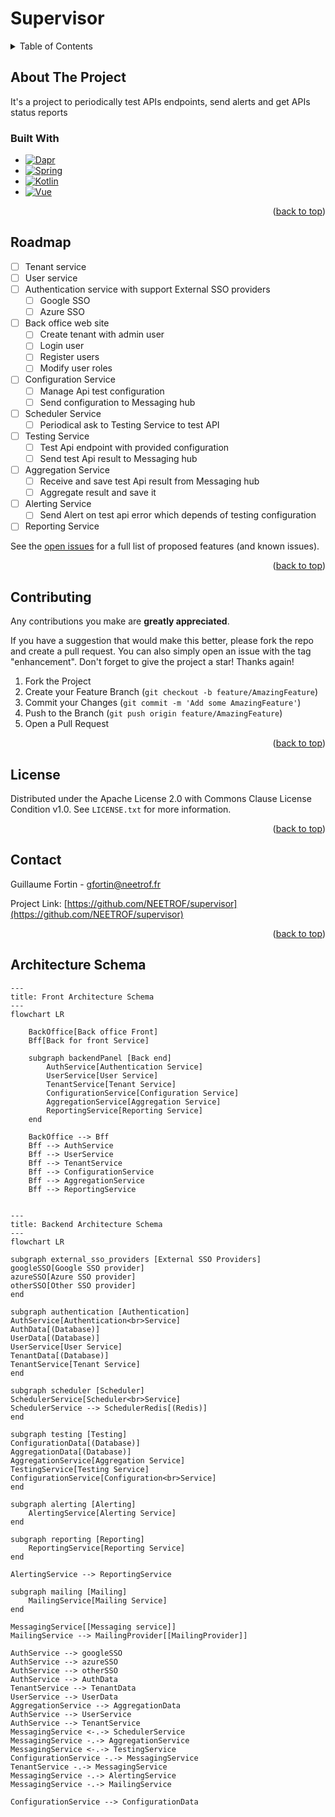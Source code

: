 <a name="readme-top"></a>

# Supervisor

<!-- TABLE OF CONTENTS -->
<details>
  <summary>Table of Contents</summary>
  <ol>
    <li>
      <a href="#about-the-project">About The Project</a>
      <ul>
        <li><a href="#built-with">Built With</a></li>
      </ul>
    </li>
    <li><a href="#roadmap">Roadmap</a></li>
    <li><a href="#contributing">Contributing</a></li>
    <li><a href="#license">License</a></li>
    <li><a href="#contact">Contact</a></li>
  </ol>
</details>

<!-- ABOUT THE PROJECT -->
## About The Project

It's a project to periodically test APIs endpoints, send alerts and get APIs status reports

### Built With

* [![Dapr][Dapr]][Dapr-url]
* [![Spring][Spring]][Spring-url]
* [![Kotlin][Kotlin]][Kotlin-url]
* [![Vue][Vue.js]][Vue-url]

<p align="right">(<a href="#readme-top">back to top</a>)</p>


<!-- ROADMAP -->
## Roadmap

- [ ] Tenant service
- [ ] User service
- [ ] Authentication service with support External SSO providers
    - [ ] Google SSO
    - [ ] Azure SSO
- [ ] Back office web site
    - [ ] Create tenant with admin user
    - [ ] Login user
    - [ ] Register users
    - [ ] Modify user roles
- [ ] Configuration Service
    - [ ] Manage Api test configuration
    - [ ] Send configuration to Messaging hub
- [ ] Scheduler Service
    - [ ] Periodical ask to Testing Service to test API
- [ ] Testing Service
    - [ ] Test Api endpoint with provided configuration
    - [ ] Send test Api result to Messaging hub
- [ ] Aggregation Service
    - [ ] Receive and save test Api result from Messaging hub
    - [ ] Aggregate result and save it
- [ ] Alerting Service
    - [ ] Send Alert on test api error which depends of testing configuration
- [ ] Reporting Service

See the [open issues](https://github.com/github_username/repo_name/issues) for a full list of proposed features (and known issues).

<p align="right">(<a href="#readme-top">back to top</a>)</p>



<!-- CONTRIBUTING -->
## Contributing

Any contributions you make are **greatly appreciated**.

If you have a suggestion that would make this better, please fork the repo and create a pull request. You can also simply open an issue with the tag "enhancement".
Don't forget to give the project a star! Thanks again!

1. Fork the Project
2. Create your Feature Branch (`git checkout -b feature/AmazingFeature`)
3. Commit your Changes (`git commit -m 'Add some AmazingFeature'`)
4. Push to the Branch (`git push origin feature/AmazingFeature`)
5. Open a Pull Request

<p align="right">(<a href="#readme-top">back to top</a>)</p>



<!-- LICENSE -->
## License

Distributed under the Apache License 2.0 with Commons Clause License Condition v1.0. See `LICENSE.txt` for more information.

<p align="right">(<a href="#readme-top">back to top</a>)</p>



<!-- CONTACT -->
## Contact

Guillaume Fortin - gfortin@neetrof.fr

Project Link: [https://github.com/NEETROF/supervisor](https://github.com/NEETROF/supervisor)

<p align="right">(<a href="#readme-top">back to top</a>)</p>

<!-- MARKDOWN LINKS & IMAGES -->
<!-- https://www.markdownguide.org/basic-syntax/#reference-style-links -->
[Vue.js]: https://img.shields.io/badge/Vue.js-35495E?style=for-the-badge&logo=vuedotjs&logoColor=4FC08D
[Vue-url]: https://vuejs.org/
[Kotlin]: https://img.shields.io/badge/kotlin-%237F52FF.svg?style=for-the-badge&logo=kotlin&logoColor=white
[Kotlin-url]: https://kotlinlang.org/
[Spring]: https://img.shields.io/badge/spring-%236DB33F.svg?style=for-the-badge&logo=spring&logoColor=white
[Spring-url]: https://spring.io/
[Dapr]: https://img.shields.io/badge/Dapr-0D2192.svg?style=for-the-badge&logo=Dapr&logoColor=white
[Dapr-url]: https://dapr.io/

## Architecture Schema

```mermaid
---
title: Front Architecture Schema
---
flowchart LR

    BackOffice[Back office Front]
    Bff[Back for front Service]
    
    subgraph backendPanel [Back end]
        AuthService[Authentication Service]
        UserService[User Service]
        TenantService[Tenant Service]
        ConfigurationService[Configuration Service]
        AggregationService[Aggregation Service]
        ReportingService[Reporting Service]
    end
    
    BackOffice --> Bff
    Bff --> AuthService
    Bff --> UserService
    Bff --> TenantService
    Bff --> ConfigurationService
    Bff --> AggregationService
    Bff --> ReportingService
    
```



```mermaid
---
title: Backend Architecture Schema
---
flowchart LR

subgraph external_sso_providers [External SSO Providers]
googleSSO[Google SSO provider]
azureSSO[Azure SSO provider]
otherSSO[Other SSO provider]
end

subgraph authentication [Authentication]
AuthService[Authentication<br>Service]
AuthData[(Database)]
UserData[(Database)]
UserService[User Service]
TenantData[(Database)]
TenantService[Tenant Service]
end

subgraph scheduler [Scheduler]
SchedulerService[Scheduler<br>Service]
SchedulerService --> SchedulerRedis[(Redis)]
end

subgraph testing [Testing]
ConfigurationData[(Database)]
AggregationData[(Database)]
AggregationService[Aggregation Service]
TestingService[Testing Service]
ConfigurationService[Configuration<br>Service]
end

subgraph alerting [Alerting]
    AlertingService[Alerting Service]
end

subgraph reporting [Reporting]
    ReportingService[Reporting Service]
end

AlertingService --> ReportingService

subgraph mailing [Mailing]
    MailingService[Mailing Service]
end

MessagingService[[Messaging service]]
MailingService --> MailingProvider[[MailingProvider]]

AuthService --> googleSSO
AuthService --> azureSSO
AuthService --> otherSSO
AuthService --> AuthData
TenantService --> TenantData
UserService --> UserData
AggregationService --> AggregationData
AuthService --> UserService
AuthService --> TenantService
MessagingService <-.-> SchedulerService
MessagingService -.-> AggregationService
MessagingService <-.-> TestingService
ConfigurationService -.-> MessagingService
TenantService -.-> MessagingService
MessagingService -.-> AlertingService
MessagingService -.-> MailingService

ConfigurationService --> ConfigurationData


```

